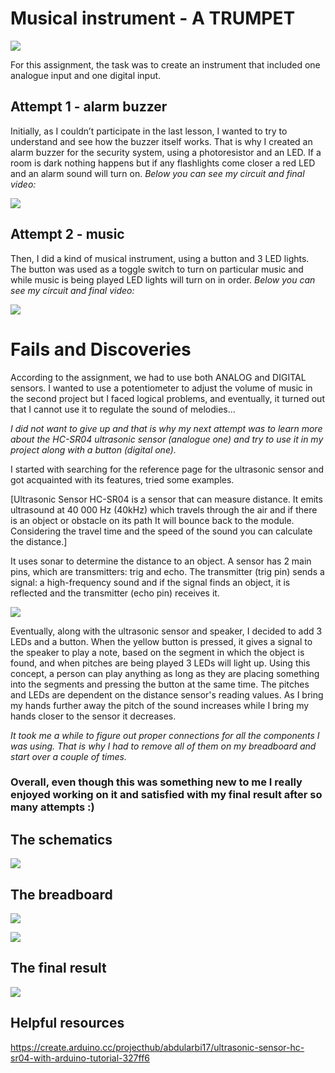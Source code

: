# Musical instrument - A TRUMPET

![](https://github.com/Sartbayeva/IntrotoIM/blob/main/April%206/finalphoto.jfif)

For this assignment, the task was to create an instrument that included one analogue input and one digital input.

## Attempt 1 - alarm buzzer

Initially, as I couldn’t participate in the last lesson, I wanted to try to understand and see how the buzzer itself works. That is why I created an alarm buzzer for the security system, using a photoresistor and an LED. If a room is dark nothing happens but if any flashlights come closer a red LED and an alarm sound will turn on. *Below you can see my circuit and final video:*

![](https://github.com/Sartbayeva/IntrotoIM/blob/main/April%206/alarm_buzzer.jfif)



## Attempt 2 - music

Then, I did a kind of musical instrument, using a button and 3 LED lights. The button was used as a toggle switch to turn on particular music and while music is being played LED lights will turn on in order. *Below you can see my circuit and final video:*

![](https://github.com/Sartbayeva/IntrotoIM/blob/main/April%206/music.jfif)



# Fails and Discoveries

According to the assignment, we had to use both ANALOG and DIGITAL sensors. I wanted to use a potentiometer to adjust the volume of music in the second project but I faced logical problems, and eventually, it turned out that I cannot use it to regulate the sound of melodies…

*I did not want to give up and that is why my next attempt was to learn more about the HC-SR04 ultrasonic sensor (analogue one) and try to use it in my project along with a button (digital one).*

I started with searching for the reference page for the ultrasonic sensor and got acquainted with its features, tried some examples. 

[Ultrasonic Sensor HC-SR04 is a sensor that can measure distance. It emits ultrasound at 40 000 Hz (40kHz) which travels through the air and if there is an object or obstacle on its path It will bounce back to the module. Considering the travel time and the speed of the sound you can calculate the distance.] 

It uses sonar to determine the distance to an object. A sensor has 2 main pins, which are transmitters: trig and echo. The transmitter (trig pin) sends a signal: a high-frequency sound and if the signal finds an object, it is reflected and the transmitter (echo pin) receives it.

![](https://github.com/Sartbayeva/IntrotoIM/blob/main/April%206/How-ultrasonic-sensor-works.jpg)

Eventually, along with the ultrasonic sensor and speaker, I decided to add 3 LEDs and a button.  When the yellow button is pressed, it gives a signal to the speaker to play a note, based on the segment in which the object is found, and when pitches are being played 3 LEDs will light up. Using this concept, a person can play anything as long as they are placing something into the segments and pressing the button at the same time. The pitches and LEDs are dependent on the distance sensor's reading values. As I bring my hands further away the pitch of the sound increases while I bring my hands closer to the sensor it decreases. 

*It took me a while to figure out proper connections for all the components I was using. That is why I had to remove all of them on my breadboard and start over a couple of times.* 

### Overall, even though this was something new to me I really enjoyed working on it and satisfied with my final result after so many attempts :)

## The schematics

![](https://github.com/Sartbayeva/IntrotoIM/blob/main/April%206/schematics_musicalinstrument.jfif)

## The breadboard

![](https://github.com/Sartbayeva/IntrotoIM/blob/main/April%206/trumpet1.jfif)

![](https://github.com/Sartbayeva/IntrotoIM/blob/main/April%206/trumpet2.jfif)

## The final result

![](https://youtu.be/OwK1D5jYts0) 

## Helpful resources

https://create.arduino.cc/projecthub/abdularbi17/ultrasonic-sensor-hc-sr04-with-arduino-tutorial-327ff6
